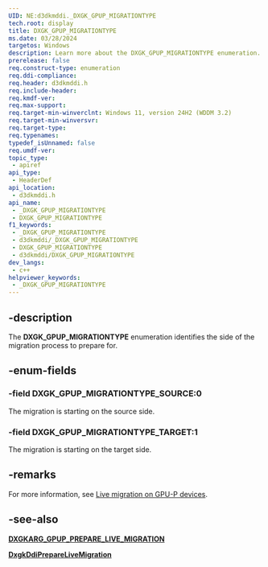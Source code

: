 ```yaml
---
UID: NE:d3dkmddi._DXGK_GPUP_MIGRATIONTYPE
tech.root: display
title: DXGK_GPUP_MIGRATIONTYPE
ms.date: 03/28/2024
targetos: Windows
description: Learn more about the DXGK_GPUP_MIGRATIONTYPE enumeration.
prerelease: false
req.construct-type: enumeration
req.ddi-compliance: 
req.header: d3dkmddi.h
req.include-header: 
req.kmdf-ver: 
req.max-support: 
req.target-min-winverclnt: Windows 11, version 24H2 (WDDM 3.2)
req.target-min-winversvr: 
req.target-type: 
req.typenames: 
typedef_isUnnamed: false
req.umdf-ver: 
topic_type:
 - apiref
api_type:
 - HeaderDef
api_location:
 - d3dkmddi.h
api_name:
 - _DXGK_GPUP_MIGRATIONTYPE
 - DXGK_GPUP_MIGRATIONTYPE
f1_keywords:
 - _DXGK_GPUP_MIGRATIONTYPE
 - d3dkmddi/_DXGK_GPUP_MIGRATIONTYPE
 - DXGK_GPUP_MIGRATIONTYPE
 - d3dkmddi/DXGK_GPUP_MIGRATIONTYPE
dev_langs:
 - c++
helpviewer_keywords:
 - _DXGK_GPUP_MIGRATIONTYPE
---
```


## -description

The **DXGK_GPUP_MIGRATIONTYPE** enumeration identifies the side of the migration process to prepare for.

## -enum-fields

### -field DXGK_GPUP_MIGRATIONTYPE_SOURCE:0

The migration is starting on the source side.

### -field DXGK_GPUP_MIGRATIONTYPE_TARGET:1

The migration is starting on the target side.

## -remarks

For more information, see [Live migration on GPU-P devices](/windows-hardware/drivers/display/live-migration-on-gpup-devices).

## -see-also

[**DXGKARG_GPUP_PREPARE_LIVE_MIGRATION**](ns-d3dkmddi-dxkgarg_gpup_prepare_live_migration.md)

[**DxgkDdiPrepareLiveMigration**](nc-d3dkmddi-dxgkddi_preparelivemigration.md)
